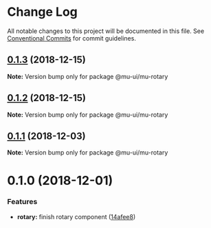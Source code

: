 # Change Log

All notable changes to this project will be documented in this file.
See [Conventional Commits](https://conventionalcommits.org) for commit guidelines.

## [0.1.3](https://github.com/mu-ui/mu-ui/compare/@mu-ui/mu-rotary@0.1.2...@mu-ui/mu-rotary@0.1.3) (2018-12-15)

**Note:** Version bump only for package @mu-ui/mu-rotary





## [0.1.2](https://github.com/mu-ui/mu-ui/compare/@mu-ui/mu-rotary@0.1.1...@mu-ui/mu-rotary@0.1.2) (2018-12-15)

**Note:** Version bump only for package @mu-ui/mu-rotary





## [0.1.1](https://github.com/mu-ui/mu-ui/compare/@mu-ui/mu-rotary@0.1.0...@mu-ui/mu-rotary@0.1.1) (2018-12-03)

**Note:** Version bump only for package @mu-ui/mu-rotary





# 0.1.0 (2018-12-01)


### Features

* **rotary:** finish rotary component ([14afee8](https://github.com/mu-ui/mu-ui/commit/14afee8))
